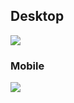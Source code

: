 <h2>Desktop</h2>
<img src="https://user-images.githubusercontent.com/86846812/180018882-38b21c9d-f60c-42c1-8050-83a1138bd45d.png"/>

<h3>Mobile</h3>
<img src="https://user-images.githubusercontent.com/86846812/180018894-e44a440d-5f90-4c95-b6b4-aee75b1c8665.png"/>
